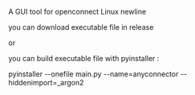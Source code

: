 A GUI tool for openconnect Linux
newline

you can download executable file in release  

or 

you can build executable file with pyinstaller :

pyinstaller --onefile main.py  --name=anyconnector --hiddenimport=_argon2




